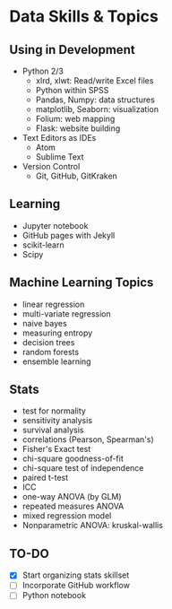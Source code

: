 # Data Skills & Topics #

## Using in Development ##
- Python 2/3
  - xlrd, xlwt: Read/write Excel files
  - Python within SPSS
  - Pandas, Numpy: data structures
  - matplotlib, Seaborn: visualization
  - Folium: web mapping
  - Flask: website building
- Text Editors as IDEs
  - Atom
  - Sublime Text
- Version Control
  - Git, GitHub, GitKraken

## Learning ##
- Jupyter notebook
- GitHub pages with Jekyll
- scikit-learn
- Scipy

## Machine Learning Topics ##
- linear regression
- multi-variate regression
- naive bayes
- measuring entropy
- decision trees
- random forests
- ensemble learning

## Stats ##
- test for normality
- sensitivity analysis
- survival analysis
- correlations (Pearson, Spearman's)
- Fisher's Exact test
- chi-square goodness-of-fit
- chi-square test of independence
- paired t-test
- ICC
- one-way ANOVA (by GLM)
- repeated measures ANOVA
- mixed regression model
- Nonparametric ANOVA: kruskal-wallis

## TO-DO ##
- [x] Start organizing stats skillset
- [ ] Incorporate GitHub workflow
- [ ] Python notebook

